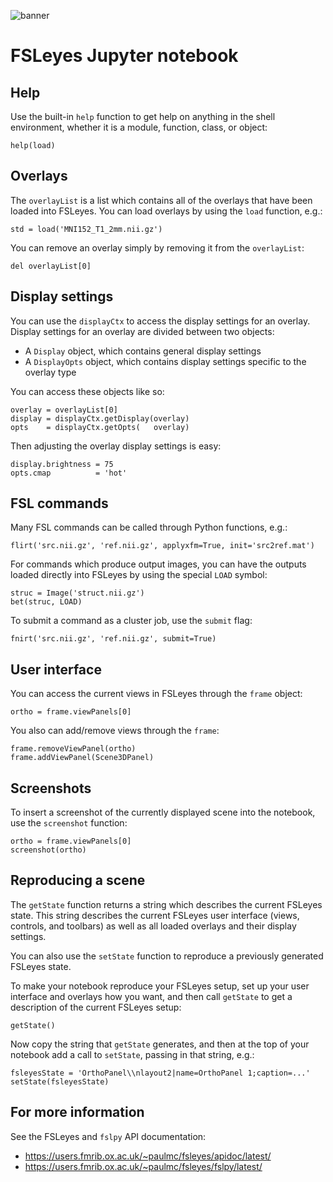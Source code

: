 ![banner](/custom/banner.png)


# FSLeyes Jupyter notebook


## Help


Use the built-in `help` function to get help on anything in the shell
environment, whether it is a module, function, class, or object:

    help(load)



## Overlays


The `overlayList` is a list which contains all of the overlays that have been
loaded into FSLeyes.  You can load overlays by using the `load` function,
e.g.:

    std = load('MNI152_T1_2mm.nii.gz')


You can remove an overlay simply by removing it from the `overlayList`:

    del overlayList[0]


## Display settings


You can use the `displayCtx` to access the display settings for an
overlay. Display settings for an overlay are divided between two objects:

 - A `Display` object, which contains general display settings
 - A `DisplayOpts` object, which contains display settings specific to the
   overlay type


You can access these objects like so:

    overlay = overlayList[0]
    display = displayCtx.getDisplay(overlay)
    opts    = displayCtx.getOpts(   overlay)


Then adjusting the overlay display settings is easy:


    display.brightness = 75
    opts.cmap          = 'hot'


## FSL commands


Many FSL commands can be called through Python functions, e.g.:

    flirt('src.nii.gz', 'ref.nii.gz', applyxfm=True, init='src2ref.mat')


For commands which produce output images, you can have the outputs loaded
directly into FSLeyes by using the special `LOAD` symbol:

    struc = Image('struct.nii.gz')
    bet(struc, LOAD)


To submit a command as a cluster job, use the `submit` flag:

    fnirt('src.nii.gz', 'ref.nii.gz', submit=True)


## User interface


You can access the current views in FSLeyes through the ``frame`` object:

    ortho = frame.viewPanels[0]


You also can add/remove views through the ``frame``:


    frame.removeViewPanel(ortho)
    frame.addViewPanel(Scene3DPanel)


## Screenshots


To insert a screenshot of the currently displayed scene into the notebook, use
the `screenshot` function:

    ortho = frame.viewPanels[0]
    screenshot(ortho)


## Reproducing a scene


The `getState` function returns a string which describes the current FSLeyes
state. This string describes the current FSLeyes user interface (views,
controls, and toolbars) as well as all loaded overlays and their display
settings.


You can also use the `setState` function to reproduce a previously generated
FSLeyes state.


To make your notebook reproduce your FSLeyes setup, set up your user interface
and overlays how you want, and then call `getState` to get a description of
the current FSLeyes setup:


    getState()


Now copy the string that `getState` generates, and then at the top of your
notebook add a call to `setState`, passing in that string, e.g.:

    fsleyesState = 'OrthoPanel\\nlayout2|name=OrthoPanel 1;caption=...'
    setState(fsleyesState)


## For more information

See the FSLeyes and `fslpy` API documentation:

 - https://users.fmrib.ox.ac.uk/~paulmc/fsleyes/apidoc/latest/
 - https://users.fmrib.ox.ac.uk/~paulmc/fsleyes/fslpy/latest/